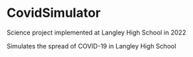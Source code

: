 # CovidSimulator
Science project implemented at Langley High School in 2022

Simulates the spread of COVID-19 in Langley High School

